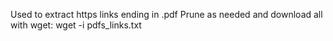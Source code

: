 Used to extract https links ending in .pdf
Prune as needed and download all with wget:
wget -i pdfs_links.txt
